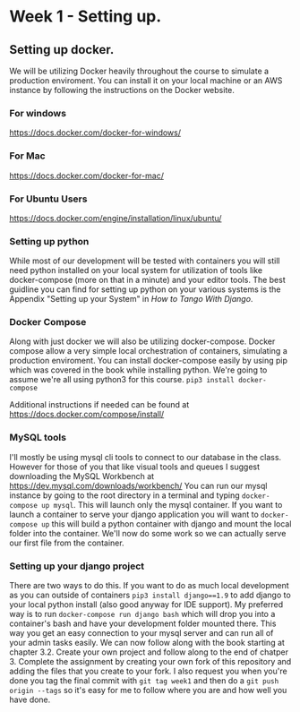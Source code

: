 # Week 1 - Setting up.

## Setting up docker.
We will be utilizing Docker heavily throughout the course to simulate a production enviroment.  You can install it on your local machine or an AWS instance by following the instructions on the Docker website.

### For windows
https://docs.docker.com/docker-for-windows/

### For Mac
https://docs.docker.com/docker-for-mac/

### For Ubuntu Users
https://docs.docker.com/engine/installation/linux/ubuntu/

### Setting up python
While most of our development will be tested with containers you will still need python installed on your local system for utilization of tools like docker-compose (more on that in a minute) and your editor tools.
The best guidline you can find for setting up python on your various systems is the Appendix "Setting up your System" in *How to Tango With Django*.


### Docker Compose
Along with just docker we will also be utilizing docker-compose.  Docker compose allow a very simple local orchestration of containers, simulating a production enviroment.  You can install docker-compose easily by using pip which was covered in the book while installing python. We're going to assume we're all using python3 for this course.
`pip3 install docker-compose`

Additional instructions if needed can be found at https://docs.docker.com/compose/install/

### MySQL tools
I'll mostly be using mysql cli tools to connect to our database in the class.  However for those of you that like visual tools and queues I suggest downloading the MySQL Workbench at https://dev.mysql.com/downloads/workbench/
You can run our mysql instance by going to the root directory in a terminal and typing `docker-compose up mysql`.  This will launch only the mysql container.  If you want to launch a container to serve your django application you will want to `docker-compose up` this will build a python container with django and mount the local folder into the container.  We'll now do some work so we can actually serve our first file from the container.


### Setting up your django project
There are two ways to do this.  If you want to do as much local development as you can outside of containers `pip3 install django==1.9` to add django to your local python install (also good anyway for IDE support). My preferred way is to run `docker-compose run django bash` which will drop you into a container's bash and have your development folder mounted there. This way you get an easy connection to your mysql server and can run all of your admin tasks easily.  We can now follow along with the book starting at chapter 3.2.  Create your own project and follow along to the end of chatper 3.  Complete the assignment by creating your own fork of this repository and adding the files that you create to your fork.  I also request you when you're done you tag the final commit with `git tag week1` and then do a `git push origin --tags` so it's easy for me to follow where you are and how well you have done.



